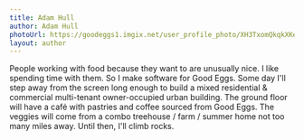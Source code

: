 ```yaml
---
title: Adam Hull
author: Adam Hull
photoUrl: https://goodeggs1.imgix.net/user_profile_photo/XH3TxomQkqkXKeYhktNw_adam_hull.jpg?w=150&h=150&q=&fit=crop&crop=faces
layout: author
---
```


People working with food because they want to are unusually nice. I like spending time with them. So I make software for Good Eggs. Some day I'll step away from the screen long enough to build a mixed residential & commercial multi-tenant owner-occupied urban building. The ground floor will have a café with pastries and coffee sourced from Good Eggs. The veggies will come from a combo treehouse / farm / summer home not too many miles away. Until then, I'll climb rocks.
